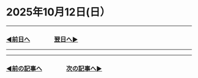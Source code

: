 # 2025年10月12日(日）

---

### [◀️前日へ](https://github.com/yuasys/chatty-journal/blob/main/2025/10/2025-10-11.md)&emsp;&emsp;&emsp;&emsp;[翌日へ▶️](https://github.com/yuasys/chatty-journal/blob/main/2025/10/2025-10-13.md)

---

---

### [◀️前の記事へ](https://github.com/yuasys/chatty-journal/blob/main/2025/10/2025-10-07.md)&emsp;&emsp;&emsp;&emsp;[次の記事へ▶️](https://github.com/yuasys/chatty-journal/blob/main/2025/10/2025-10-13.md)
